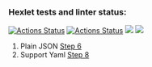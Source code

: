 ### Hexlet tests and linter status:
[![Actions Status](https://github.com/AdalyatNazirov/java-project-71/actions/workflows/ci.yml/badge.svg)](https://github.com/AdalyatNazirov/java-project-71/actions) [![Actions Status](https://github.com/AdalyatNazirov/java-project-71/actions/workflows/hexlet-check.yml/badge.svg)](https://github.com/AdalyatNazirov/java-project-71/actions) <a href="https://codeclimate.com/github/AdalyatNazirov/java-project-71/maintainability"><img src="https://api.codeclimate.com/v1/badges/d98cd62552d1ace33c14/maintainability" /></a> <a href="https://codeclimate.com/github/AdalyatNazirov/java-project-71/test_coverage"><img src="https://api.codeclimate.com/v1/badges/d98cd62552d1ace33c14/test_coverage" /></a>

1. Plain JSON [Step 6](https://asciinema.org/a/oKpaSQRUXrzaj7dCWRTaWPUmg)
2. Support Yaml [Step 8](https://asciinema.org/a/091FKuEfY71zO5yr8w9nNi0hx)